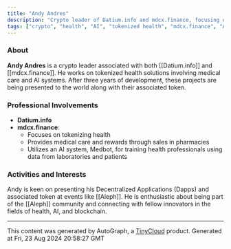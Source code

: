```yaml
---
title: "Andy Andres"
description: "Crypto leader of Datium.info and mdcx.finance, focusing on tokenized health with medical care and AI systems."
tags: ["crypto", "health", "AI", "tokenized health", "mdcx.finance", "Aleph"]
---
```


### About

**Andy Andres** is a crypto leader associated with both [[Datium.info]] and [[mdcx.finance]]. He works on tokenized health solutions involving medical care and AI systems. After three years of development, these projects are being presented to the world along with their associated token.

### Professional Involvements

- **Datium.info**
- **mdcx.finance**:
  - Focuses on tokenizing health
  - Provides medical care and rewards through sales in pharmacies
  - Utilizes an AI system, Medbot, for training health professionals using data from laboratories and patients

### Activities and Interests

Andy is keen on presenting his Decentralized Applications (Dapps) and associated token at events like [[Aleph]]. He is enthusiastic about being part of the [[Aleph]] community and connecting with fellow innovators in the fields of health, AI, and blockchain.

---
This content was generated by AutoGraph, a [TinyCloud](https://tinycloud.xyz/) product.
Generated at Fri, 23 Aug 2024 20:58:27 GMT